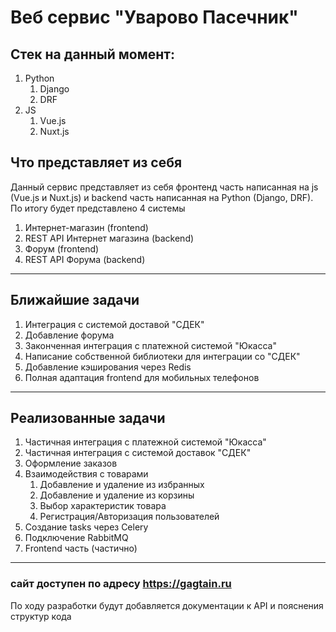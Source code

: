 # Веб сервис "Уварово Пасечник"
## Стек на данный момент:
1. Python
   1. Django
   2. DRF
2. JS
   1. Vue.js
   2. Nuxt.js
## Что представляет из себя
Данный сервис представляет из себя фронтенд часть написанная на js (Vue.js и Nuxt.js) и backend часть написанная на Python (Django, DRF).
По итогу будет представлено 4 системы
1. Интернет-магазин (frontend)
2. REST API Интернет магазина (backend)
3. Форум (frontend)
4. REST API Форума (backend)
___
## Ближайшие задачи
1. Интеграция с системой доставой "СДЕК"
2. Добавление форума
3. Законченная интеграция с платежной системой "Юкасса"
4. Написание собственной библиотеки для интеграции со "СДЕК"
5. Добавление кэширования через Redis
6. Полная адаптация frontend для мобильных телефонов
___
## Реализованные задачи
1. Частичная интеграция с платежной системой "Юкасса"
2. Частичная интеграция с системой доставок "СДЕК"
3. Оформление заказов
4. Взаимодействия с товарами
   1. Добавление и удаление из избранных
   2. Добавление и удаление из корзины
   3. Выбор характеристик товара
   4. Регистрация/Авторизация пользователей
5. Создание tasks через Celery
6. Подключение RabbitMQ
7. Frontend часть (частично)
___
### сайт доступен по адресу https://gagtain.ru
По ходу разработки будут добавляется документации к API и пояснения структур кода